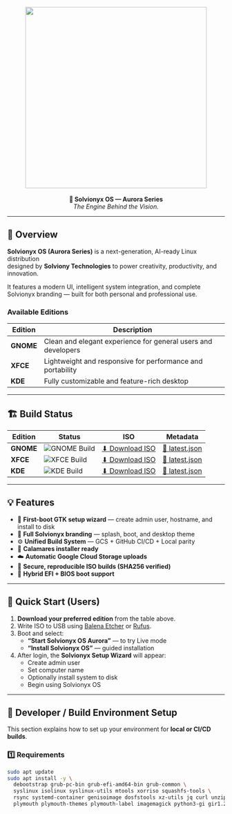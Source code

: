 <p align="center">
  <img src="https://storage.googleapis.com/solvionyx-os/branding/4023.png" width="420"><br><br>
  <b>🌌 Solvionyx OS — Aurora Series</b><br>
  <i>The Engine Behind the Vision.</i>
</p>

---

## 🚀 Overview

**Solvionyx OS (Aurora Series)** is a next-generation, AI-ready Linux distribution  
designed by **Solviony Technologies** to power creativity, productivity, and innovation.  

It features a modern UI, intelligent system integration, and complete Solvionyx branding — built for both personal and professional use.

### Available Editions
| Edition | Description |
|----------|--------------|
| **GNOME** | Clean and elegant experience for general users and developers |
| **XFCE** | Lightweight and responsive for performance and portability |
| **KDE** | Fully customizable and feature-rich desktop |

---

## 🏗️ Build Status

| Edition | Status | ISO | Metadata |
|----------|--------|------|----------|
| **GNOME** | ![GNOME Build](https://github.com/solviony/Solvionyx-OS/actions/workflows/build_all_editions.yml/badge.svg?branch=main) | [⬇ Download ISO](https://storage.googleapis.com/solvionyx-os/aurora/latest/gnome/Solvionyx-Aurora-gnome-latest.iso.xz) | [📄 latest.json](https://storage.googleapis.com/solvionyx-os/aurora/latest/gnome/latest.json) |
| **XFCE**  | ![XFCE Build](https://github.com/solviony/Solvionyx-OS/actions/workflows/build_all_editions.yml/badge.svg?branch=main) | [⬇ Download ISO](https://storage.googleapis.com/solvionyx-os/aurora/latest/xfce/Solvionyx-Aurora-xfce-latest.iso.xz) | [📄 latest.json](https://storage.googleapis.com/solvionyx-os/aurora/latest/xfce/latest.json) |
| **KDE**   | ![KDE Build](https://github.com/solviony/Solvionyx-OS/actions/workflows/build_all_editions.yml/badge.svg?branch=main) | [⬇ Download ISO](https://storage.googleapis.com/solvionyx-os/aurora/latest/kde/Solvionyx-Aurora-kde-latest.iso.xz) | [📄 latest.json](https://storage.googleapis.com/solvionyx-os/aurora/latest/kde/latest.json) |

---

## 💡 Features

- 🧩 **First-boot GTK setup wizard** — create admin user, hostname, and install to disk  
- 🎨 **Full Solvionyx branding** — splash, boot, and desktop theme  
- ⚙️ **Unified Build System** — GCS + GitHub CI/CD + Local parity  
- 💾 **Calamares installer ready**  
- ☁️ **Automatic Google Cloud Storage uploads**  
- 🔐 **Secure, reproducible ISO builds (SHA256 verified)**  
- 🧱 **Hybrid EFI + BIOS boot support**

---

## 🧠 Quick Start (Users)

1. **Download your preferred edition** from the table above.  
2. Write ISO to USB using [Balena Etcher](https://etcher.io) or [Rufus](https://rufus.ie).  
3. Boot and select:
   - **“Start Solvionyx OS Aurora”** — to try Live mode  
   - **“Install Solvionyx OS”** — guided installation  
4. After login, the **Solvionyx Setup Wizard** will appear:  
   - Create admin user  
   - Set computer name  
   - Optionally install system to disk  
   - Begin using Solvionyx OS

---

## 🧰 Developer / Build Environment Setup

This section explains how to set up your environment for **local or CI/CD builds**.

### 1️⃣ Requirements

```bash
sudo apt update
sudo apt install -y \
  debootstrap grub-pc-bin grub-efi-amd64-bin grub-common \
  syslinux isolinux syslinux-utils mtools xorriso squashfs-tools \
  rsync systemd-container genisoimage dosfstools xz-utils jq curl unzip \
  plymouth plymouth-themes plymouth-label imagemagick python3-gi gir1.2-gtk-3.0
